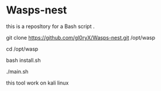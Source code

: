 # Wasps-nest
this is a reposltory for a Bash script .

git clone https://github.com/gl0ryX/Wasps-nest.git /opt/wasp


cd /opt/wasp

bash install.sh

./main.sh

this tool work on kali linux 
